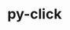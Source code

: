 ---
title: "py-click"
layout: cache
categories: [package, develop]
meta: {"versions": ["7.1.2", "8.1.3"], "compilers": ["apple-clang@=14.0.0", "apple-clang@=14.0.3", "gcc@=11.3.0", "gcc@=7.3.1", "gcc@=7.5.0"], "oss": ["amzn2", "ubuntu18.04", "ubuntu22.04", "ventura"], "platforms": ["darwin", "linux"], "targets": ["aarch64", "ivybridge", "x86_64", "x86_64_v3"], "stacks": ["ml-darwin-aarch64-mps", "ml-linux-x86_64-cpu", "ml-linux-x86_64-cuda", "radiuss", "root"], "num_specs": 54, "num_specs_by_stack": {"root": 54, "ml-darwin-aarch64-mps": 3, "radiuss": 41, "ml-linux-x86_64-cuda": 4, "ml-linux-x86_64-cpu": 4}}
spec_details: [{"hash": "utlnk7urqqc46lw5ke6kunzme5r6olxh", "compiler": "apple-clang@=14.0.0", "versions": ["8.1.3"], "os": "ventura", "platform": "darwin", "target": "aarch64", "variants": ["build_system=python_pip"], "stacks": ["root", "ml-darwin-aarch64-mps"], "size": "-", "tarball": "https://binaries.spack.io/develop/build_cache/darwin-ventura-aarch64/apple-clang-14.0.0/py-click-8.1.3/darwin-ventura-aarch64-apple-clang-14.0.0-py-click-8.1.3-utlnk7urqqc46lw5ke6kunzme5r6olxh.spack"}, {"hash": "3ilgfvlt3ns3texgpvxajiohbiyoby7e", "compiler": "apple-clang@=14.0.0", "versions": ["8.1.3"], "os": "ventura", "platform": "darwin", "target": "aarch64", "variants": ["build_system=python_pip"], "stacks": ["root", "ml-darwin-aarch64-mps"], "size": "-", "tarball": "https://binaries.spack.io/develop/build_cache/darwin-ventura-aarch64/apple-clang-14.0.0/py-click-8.1.3/darwin-ventura-aarch64-apple-clang-14.0.0-py-click-8.1.3-3ilgfvlt3ns3texgpvxajiohbiyoby7e.spack"}, {"hash": "ukxspybyfyelcqq4rlkdd55we76kwcyy", "compiler": "apple-clang@=14.0.3", "versions": ["8.1.3"], "os": "ventura", "platform": "darwin", "target": "aarch64", "variants": ["build_system=python_pip"], "stacks": ["root", "ml-darwin-aarch64-mps"], "size": "-", "tarball": "https://binaries.spack.io/develop/build_cache/darwin-ventura-aarch64/apple-clang-14.0.3/py-click-8.1.3/darwin-ventura-aarch64-apple-clang-14.0.3-py-click-8.1.3-ukxspybyfyelcqq4rlkdd55we76kwcyy.spack"}, {"hash": "fajbsw47qppca6ivegt74ujdcujjbnnv", "compiler": "gcc@=7.3.1", "versions": ["8.1.3"], "os": "amzn2", "platform": "linux", "target": "ivybridge", "variants": ["build_system=python_pip"], "stacks": ["root"], "size": "-", "tarball": "https://binaries.spack.io/develop/build_cache/linux-amzn2-ivybridge/gcc-7.3.1/py-click-8.1.3/linux-amzn2-ivybridge-gcc-7.3.1-py-click-8.1.3-fajbsw47qppca6ivegt74ujdcujjbnnv.spack"}, {"hash": "fg77psmszcsptwgjwcush6zxxq2z46s6", "compiler": "gcc@=7.3.1", "versions": ["8.1.3"], "os": "amzn2", "platform": "linux", "target": "ivybridge", "variants": ["build_system=python_pip"], "stacks": ["root"], "size": "-", "tarball": "https://binaries.spack.io/develop/build_cache/linux-amzn2-ivybridge/gcc-7.3.1/py-click-8.1.3/linux-amzn2-ivybridge-gcc-7.3.1-py-click-8.1.3-fg77psmszcsptwgjwcush6zxxq2z46s6.spack"}, {"hash": "quto4s6e34klibfx7osuekgxcajokiea", "compiler": "gcc@=7.3.1", "versions": ["8.1.3"], "os": "amzn2", "platform": "linux", "target": "x86_64_v3", "variants": [], "stacks": ["root"], "size": "-", "tarball": "https://binaries.spack.io/develop/build_cache/linux-amzn2-x86_64_v3/gcc-7.3.1/py-click-8.1.3/linux-amzn2-x86_64_v3-gcc-7.3.1-py-click-8.1.3-quto4s6e34klibfx7osuekgxcajokiea.spack"}, {"hash": "ncxq3bouxox6ct3cbwcqox6utltnkeib", "compiler": "gcc@=7.3.1", "versions": ["8.1.3"], "os": "amzn2", "platform": "linux", "target": "x86_64_v3", "variants": ["build_system=python_pip"], "stacks": ["root"], "size": "-", "tarball": "https://binaries.spack.io/develop/build_cache/linux-amzn2-x86_64_v3/gcc-7.3.1/py-click-8.1.3/linux-amzn2-x86_64_v3-gcc-7.3.1-py-click-8.1.3-ncxq3bouxox6ct3cbwcqox6utltnkeib.spack"}, {"hash": "2k7fqyddf7g4sdfqmwnkie2unwb3y7nm", "compiler": "gcc@=7.3.1", "versions": ["8.1.3"], "os": "amzn2", "platform": "linux", "target": "x86_64_v3", "variants": ["build_system=python_pip"], "stacks": ["root"], "size": "-", "tarball": "https://binaries.spack.io/develop/build_cache/linux-amzn2-x86_64_v3/gcc-7.3.1/py-click-8.1.3/linux-amzn2-x86_64_v3-gcc-7.3.1-py-click-8.1.3-2k7fqyddf7g4sdfqmwnkie2unwb3y7nm.spack"}, {"hash": "aik5dddivp5um4h46egkfagv23yea2ob", "compiler": "gcc@=7.3.1", "versions": ["8.1.3"], "os": "amzn2", "platform": "linux", "target": "x86_64_v3", "variants": [], "stacks": ["root"], "size": "-", "tarball": "https://binaries.spack.io/develop/build_cache/linux-amzn2-x86_64_v3/gcc-7.3.1/py-click-8.1.3/linux-amzn2-x86_64_v3-gcc-7.3.1-py-click-8.1.3-aik5dddivp5um4h46egkfagv23yea2ob.spack"}, {"hash": "bgrywvgwiaksoxld2s2p7n7oqlr5qgv2", "compiler": "gcc@=7.5.0", "versions": ["7.1.2"], "os": "ubuntu18.04", "platform": "linux", "target": "x86_64", "variants": [], "stacks": ["root", "radiuss"], "size": "-", "tarball": "https://binaries.spack.io/develop/build_cache/linux-ubuntu18.04-x86_64/gcc-7.5.0/py-click-7.1.2/linux-ubuntu18.04-x86_64-gcc-7.5.0-py-click-7.1.2-bgrywvgwiaksoxld2s2p7n7oqlr5qgv2.spack"}, {"hash": "ff64yb6qatvgtup77b3mzoncit5ykkc7", "compiler": "gcc@=7.5.0", "versions": ["7.1.2"], "os": "ubuntu18.04", "platform": "linux", "target": "x86_64", "variants": [], "stacks": ["root", "radiuss"], "size": "-", "tarball": "https://binaries.spack.io/develop/build_cache/linux-ubuntu18.04-x86_64/gcc-7.5.0/py-click-7.1.2/linux-ubuntu18.04-x86_64-gcc-7.5.0-py-click-7.1.2-ff64yb6qatvgtup77b3mzoncit5ykkc7.spack"}, {"hash": "mux47eprypkrtibypxds4eiwbdd7624o", "compiler": "gcc@=7.5.0", "versions": ["7.1.2"], "os": "ubuntu18.04", "platform": "linux", "target": "x86_64", "variants": [], "stacks": ["root", "radiuss"], "size": "-", "tarball": "https://binaries.spack.io/develop/build_cache/linux-ubuntu18.04-x86_64/gcc-7.5.0/py-click-7.1.2/linux-ubuntu18.04-x86_64-gcc-7.5.0-py-click-7.1.2-mux47eprypkrtibypxds4eiwbdd7624o.spack"}, {"hash": "4rn7mkaq5p6fjalwfarfo2lqjorqygi7", "compiler": "gcc@=7.5.0", "versions": ["7.1.2"], "os": "ubuntu18.04", "platform": "linux", "target": "x86_64", "variants": [], "stacks": ["root", "radiuss"], "size": "-", "tarball": "https://binaries.spack.io/develop/build_cache/linux-ubuntu18.04-x86_64/gcc-7.5.0/py-click-7.1.2/linux-ubuntu18.04-x86_64-gcc-7.5.0-py-click-7.1.2-4rn7mkaq5p6fjalwfarfo2lqjorqygi7.spack"}, {"hash": "gopzzn2biwf6vblpsokfgyk52cqrxvaz", "compiler": "gcc@=7.5.0", "versions": ["7.1.2"], "os": "ubuntu18.04", "platform": "linux", "target": "x86_64", "variants": [], "stacks": ["root", "radiuss"], "size": "-", "tarball": "https://binaries.spack.io/develop/build_cache/linux-ubuntu18.04-x86_64/gcc-7.5.0/py-click-7.1.2/linux-ubuntu18.04-x86_64-gcc-7.5.0-py-click-7.1.2-gopzzn2biwf6vblpsokfgyk52cqrxvaz.spack"}, {"hash": "ipavzl22k2ofq3lxjkjjhweomcgbo6wp", "compiler": "gcc@=7.5.0", "versions": ["7.1.2"], "os": "ubuntu18.04", "platform": "linux", "target": "x86_64", "variants": [], "stacks": ["root", "radiuss"], "size": "-", "tarball": "https://binaries.spack.io/develop/build_cache/linux-ubuntu18.04-x86_64/gcc-7.5.0/py-click-7.1.2/linux-ubuntu18.04-x86_64-gcc-7.5.0-py-click-7.1.2-ipavzl22k2ofq3lxjkjjhweomcgbo6wp.spack"}, {"hash": "d2os3xwmaxsqcvu4c6oyxwo2yx2j3mdq", "compiler": "gcc@=7.5.0", "versions": ["7.1.2"], "os": "ubuntu18.04", "platform": "linux", "target": "x86_64", "variants": [], "stacks": ["root", "radiuss"], "size": "-", "tarball": "https://binaries.spack.io/develop/build_cache/linux-ubuntu18.04-x86_64/gcc-7.5.0/py-click-7.1.2/linux-ubuntu18.04-x86_64-gcc-7.5.0-py-click-7.1.2-d2os3xwmaxsqcvu4c6oyxwo2yx2j3mdq.spack"}, {"hash": "lbh3lip6p63qaam2xublfzk4mc6xmwae", "compiler": "gcc@=7.5.0", "versions": ["7.1.2"], "os": "ubuntu18.04", "platform": "linux", "target": "x86_64", "variants": [], "stacks": ["root", "radiuss"], "size": "-", "tarball": "https://binaries.spack.io/develop/build_cache/linux-ubuntu18.04-x86_64/gcc-7.5.0/py-click-7.1.2/linux-ubuntu18.04-x86_64-gcc-7.5.0-py-click-7.1.2-lbh3lip6p63qaam2xublfzk4mc6xmwae.spack"}, {"hash": "2tjeklwrgssdyu4lir3zyfeqaktlwvnp", "compiler": "gcc@=7.5.0", "versions": ["7.1.2"], "os": "ubuntu18.04", "platform": "linux", "target": "x86_64", "variants": [], "stacks": ["root", "radiuss"], "size": "-", "tarball": "https://binaries.spack.io/develop/build_cache/linux-ubuntu18.04-x86_64/gcc-7.5.0/py-click-7.1.2/linux-ubuntu18.04-x86_64-gcc-7.5.0-py-click-7.1.2-2tjeklwrgssdyu4lir3zyfeqaktlwvnp.spack"}, {"hash": "s4xccqeeocwnbxhroz2uhwtymplbwahp", "compiler": "gcc@=7.5.0", "versions": ["7.1.2"], "os": "ubuntu18.04", "platform": "linux", "target": "x86_64", "variants": [], "stacks": ["root", "radiuss"], "size": "-", "tarball": "https://binaries.spack.io/develop/build_cache/linux-ubuntu18.04-x86_64/gcc-7.5.0/py-click-7.1.2/linux-ubuntu18.04-x86_64-gcc-7.5.0-py-click-7.1.2-s4xccqeeocwnbxhroz2uhwtymplbwahp.spack"}, {"hash": "idlaukwtceagcggxruh7xphw4i55yn7q", "compiler": "gcc@=7.5.0", "versions": ["7.1.2"], "os": "ubuntu18.04", "platform": "linux", "target": "x86_64", "variants": [], "stacks": ["root", "radiuss"], "size": "-", "tarball": "https://binaries.spack.io/develop/build_cache/linux-ubuntu18.04-x86_64/gcc-7.5.0/py-click-7.1.2/linux-ubuntu18.04-x86_64-gcc-7.5.0-py-click-7.1.2-idlaukwtceagcggxruh7xphw4i55yn7q.spack"}, {"hash": "dcnl74vrue6ua5u56liarxgyp6jp4lo5", "compiler": "gcc@=7.5.0", "versions": ["7.1.2"], "os": "ubuntu18.04", "platform": "linux", "target": "x86_64", "variants": [], "stacks": ["root", "radiuss"], "size": "-", "tarball": "https://binaries.spack.io/develop/build_cache/linux-ubuntu18.04-x86_64/gcc-7.5.0/py-click-7.1.2/linux-ubuntu18.04-x86_64-gcc-7.5.0-py-click-7.1.2-dcnl74vrue6ua5u56liarxgyp6jp4lo5.spack"}, {"hash": "6zdn5z2urusby75coqcabnkrfrc7sms3", "compiler": "gcc@=7.5.0", "versions": ["7.1.2"], "os": "ubuntu18.04", "platform": "linux", "target": "x86_64", "variants": [], "stacks": ["root", "radiuss"], "size": "-", "tarball": "https://binaries.spack.io/develop/build_cache/linux-ubuntu18.04-x86_64/gcc-7.5.0/py-click-7.1.2/linux-ubuntu18.04-x86_64-gcc-7.5.0-py-click-7.1.2-6zdn5z2urusby75coqcabnkrfrc7sms3.spack"}, {"hash": "k3rvm5m7knscpukfu2lp6t42dvvyr45w", "compiler": "gcc@=7.5.0", "versions": ["7.1.2"], "os": "ubuntu18.04", "platform": "linux", "target": "x86_64", "variants": [], "stacks": ["root", "radiuss"], "size": "-", "tarball": "https://binaries.spack.io/develop/build_cache/linux-ubuntu18.04-x86_64/gcc-7.5.0/py-click-7.1.2/linux-ubuntu18.04-x86_64-gcc-7.5.0-py-click-7.1.2-k3rvm5m7knscpukfu2lp6t42dvvyr45w.spack"}, {"hash": "3xogcyv4vwrwrrwqir2curjklyxxc3v4", "compiler": "gcc@=7.5.0", "versions": ["7.1.2"], "os": "ubuntu18.04", "platform": "linux", "target": "x86_64", "variants": [], "stacks": ["root", "radiuss"], "size": "-", "tarball": "https://binaries.spack.io/develop/build_cache/linux-ubuntu18.04-x86_64/gcc-7.5.0/py-click-7.1.2/linux-ubuntu18.04-x86_64-gcc-7.5.0-py-click-7.1.2-3xogcyv4vwrwrrwqir2curjklyxxc3v4.spack"}, {"hash": "booqzfvloahrvg3rch47bihq6xcvsjz5", "compiler": "gcc@=7.5.0", "versions": ["7.1.2"], "os": "ubuntu18.04", "platform": "linux", "target": "x86_64", "variants": [], "stacks": ["root", "radiuss"], "size": "-", "tarball": "https://binaries.spack.io/develop/build_cache/linux-ubuntu18.04-x86_64/gcc-7.5.0/py-click-7.1.2/linux-ubuntu18.04-x86_64-gcc-7.5.0-py-click-7.1.2-booqzfvloahrvg3rch47bihq6xcvsjz5.spack"}, {"hash": "ckqyl57osmh6kebmce3waqjs5rvlijdg", "compiler": "gcc@=7.5.0", "versions": ["7.1.2"], "os": "ubuntu18.04", "platform": "linux", "target": "x86_64", "variants": ["build_system=python_pip"], "stacks": ["root", "radiuss"], "size": "-", "tarball": "https://binaries.spack.io/develop/build_cache/linux-ubuntu18.04-x86_64/gcc-7.5.0/py-click-7.1.2/linux-ubuntu18.04-x86_64-gcc-7.5.0-py-click-7.1.2-ckqyl57osmh6kebmce3waqjs5rvlijdg.spack"}, {"hash": "3gofnlffodxdrhqamenrzoyretzlyczy", "compiler": "gcc@=7.5.0", "versions": ["7.1.2"], "os": "ubuntu18.04", "platform": "linux", "target": "x86_64", "variants": ["build_system=python_pip"], "stacks": ["root", "radiuss"], "size": "-", "tarball": "https://binaries.spack.io/develop/build_cache/linux-ubuntu18.04-x86_64/gcc-7.5.0/py-click-7.1.2/linux-ubuntu18.04-x86_64-gcc-7.5.0-py-click-7.1.2-3gofnlffodxdrhqamenrzoyretzlyczy.spack"}, {"hash": "2rvmjpg5dpogrssi5htq7zlcbsjwzgup", "compiler": "gcc@=7.5.0", "versions": ["7.1.2"], "os": "ubuntu18.04", "platform": "linux", "target": "x86_64", "variants": [], "stacks": ["root", "radiuss"], "size": "-", "tarball": "https://binaries.spack.io/develop/build_cache/linux-ubuntu18.04-x86_64/gcc-7.5.0/py-click-7.1.2/linux-ubuntu18.04-x86_64-gcc-7.5.0-py-click-7.1.2-2rvmjpg5dpogrssi5htq7zlcbsjwzgup.spack"}, {"hash": "kkswchpjxzpynmxawurs4hmfpifncubs", "compiler": "gcc@=7.5.0", "versions": ["7.1.2"], "os": "ubuntu18.04", "platform": "linux", "target": "x86_64", "variants": [], "stacks": ["root", "radiuss"], "size": "-", "tarball": "https://binaries.spack.io/develop/build_cache/linux-ubuntu18.04-x86_64/gcc-7.5.0/py-click-7.1.2/linux-ubuntu18.04-x86_64-gcc-7.5.0-py-click-7.1.2-kkswchpjxzpynmxawurs4hmfpifncubs.spack"}, {"hash": "wj5bji66gscttr6xekoerpioqsqpkj6h", "compiler": "gcc@=7.5.0", "versions": ["7.1.2"], "os": "ubuntu18.04", "platform": "linux", "target": "x86_64", "variants": [], "stacks": ["root", "radiuss"], "size": "-", "tarball": "https://binaries.spack.io/develop/build_cache/linux-ubuntu18.04-x86_64/gcc-7.5.0/py-click-7.1.2/linux-ubuntu18.04-x86_64-gcc-7.5.0-py-click-7.1.2-wj5bji66gscttr6xekoerpioqsqpkj6h.spack"}, {"hash": "tjhhlq35ztteztvoizygz5z2epcu77bq", "compiler": "gcc@=7.5.0", "versions": ["7.1.2"], "os": "ubuntu18.04", "platform": "linux", "target": "x86_64", "variants": [], "stacks": ["root", "radiuss"], "size": "-", "tarball": "https://binaries.spack.io/develop/build_cache/linux-ubuntu18.04-x86_64/gcc-7.5.0/py-click-7.1.2/linux-ubuntu18.04-x86_64-gcc-7.5.0-py-click-7.1.2-tjhhlq35ztteztvoizygz5z2epcu77bq.spack"}, {"hash": "jhjis6r7jp5pflnoiq45heegxtzulols", "compiler": "gcc@=7.5.0", "versions": ["7.1.2"], "os": "ubuntu18.04", "platform": "linux", "target": "x86_64", "variants": [], "stacks": ["root", "radiuss"], "size": "-", "tarball": "https://binaries.spack.io/develop/build_cache/linux-ubuntu18.04-x86_64/gcc-7.5.0/py-click-7.1.2/linux-ubuntu18.04-x86_64-gcc-7.5.0-py-click-7.1.2-jhjis6r7jp5pflnoiq45heegxtzulols.spack"}, {"hash": "hksbz45zpwb7tfcyoq5tisa2mjaeu5dd", "compiler": "gcc@=7.5.0", "versions": ["7.1.2"], "os": "ubuntu18.04", "platform": "linux", "target": "x86_64", "variants": [], "stacks": ["root", "radiuss"], "size": "-", "tarball": "https://binaries.spack.io/develop/build_cache/linux-ubuntu18.04-x86_64/gcc-7.5.0/py-click-7.1.2/linux-ubuntu18.04-x86_64-gcc-7.5.0-py-click-7.1.2-hksbz45zpwb7tfcyoq5tisa2mjaeu5dd.spack"}, {"hash": "3kcp4k3ta32ytmzeujmwsptnpfijbyyf", "compiler": "gcc@=7.5.0", "versions": ["7.1.2"], "os": "ubuntu18.04", "platform": "linux", "target": "x86_64", "variants": [], "stacks": ["root", "radiuss"], "size": "-", "tarball": "https://binaries.spack.io/develop/build_cache/linux-ubuntu18.04-x86_64/gcc-7.5.0/py-click-7.1.2/linux-ubuntu18.04-x86_64-gcc-7.5.0-py-click-7.1.2-3kcp4k3ta32ytmzeujmwsptnpfijbyyf.spack"}, {"hash": "t7qe4jdhvhouiohzqyoh4wsmuepw6csv", "compiler": "gcc@=7.5.0", "versions": ["7.1.2"], "os": "ubuntu18.04", "platform": "linux", "target": "x86_64", "variants": [], "stacks": ["root", "radiuss"], "size": "-", "tarball": "https://binaries.spack.io/develop/build_cache/linux-ubuntu18.04-x86_64/gcc-7.5.0/py-click-7.1.2/linux-ubuntu18.04-x86_64-gcc-7.5.0-py-click-7.1.2-t7qe4jdhvhouiohzqyoh4wsmuepw6csv.spack"}, {"hash": "zw67rsvyedrxjhh2hgfsbmcvoel3oxq4", "compiler": "gcc@=7.5.0", "versions": ["7.1.2"], "os": "ubuntu18.04", "platform": "linux", "target": "x86_64", "variants": [], "stacks": ["root", "radiuss"], "size": "-", "tarball": "https://binaries.spack.io/develop/build_cache/linux-ubuntu18.04-x86_64/gcc-7.5.0/py-click-7.1.2/linux-ubuntu18.04-x86_64-gcc-7.5.0-py-click-7.1.2-zw67rsvyedrxjhh2hgfsbmcvoel3oxq4.spack"}, {"hash": "jla5kbuc5t6z5ciwqir4zfv4shk5xqc6", "compiler": "gcc@=7.5.0", "versions": ["7.1.2"], "os": "ubuntu18.04", "platform": "linux", "target": "x86_64", "variants": [], "stacks": ["root", "radiuss"], "size": "-", "tarball": "https://binaries.spack.io/develop/build_cache/linux-ubuntu18.04-x86_64/gcc-7.5.0/py-click-7.1.2/linux-ubuntu18.04-x86_64-gcc-7.5.0-py-click-7.1.2-jla5kbuc5t6z5ciwqir4zfv4shk5xqc6.spack"}, {"hash": "w2q5iui5avtxlb3bj2wvsiv6gco3rj6e", "compiler": "gcc@=7.5.0", "versions": ["7.1.2"], "os": "ubuntu18.04", "platform": "linux", "target": "x86_64", "variants": ["build_system=python_pip"], "stacks": ["root", "radiuss"], "size": "-", "tarball": "https://binaries.spack.io/develop/build_cache/linux-ubuntu18.04-x86_64/gcc-7.5.0/py-click-7.1.2/linux-ubuntu18.04-x86_64-gcc-7.5.0-py-click-7.1.2-w2q5iui5avtxlb3bj2wvsiv6gco3rj6e.spack"}, {"hash": "tzlvbdumstrvcsv6hwqp2asrob2krppj", "compiler": "gcc@=7.5.0", "versions": ["7.1.2"], "os": "ubuntu18.04", "platform": "linux", "target": "x86_64", "variants": ["build_system=python_pip"], "stacks": ["root", "radiuss"], "size": "-", "tarball": "https://binaries.spack.io/develop/build_cache/linux-ubuntu18.04-x86_64/gcc-7.5.0/py-click-7.1.2/linux-ubuntu18.04-x86_64-gcc-7.5.0-py-click-7.1.2-tzlvbdumstrvcsv6hwqp2asrob2krppj.spack"}, {"hash": "f4jdgdyahrbq74kki7dkgm2m3svl7bbp", "compiler": "gcc@=7.5.0", "versions": ["7.1.2"], "os": "ubuntu18.04", "platform": "linux", "target": "x86_64", "variants": [], "stacks": ["root", "radiuss"], "size": "-", "tarball": "https://binaries.spack.io/develop/build_cache/linux-ubuntu18.04-x86_64/gcc-7.5.0/py-click-7.1.2/linux-ubuntu18.04-x86_64-gcc-7.5.0-py-click-7.1.2-f4jdgdyahrbq74kki7dkgm2m3svl7bbp.spack"}, {"hash": "rdp26324tnppjcdtiafo5dlf4ghmuhe3", "compiler": "gcc@=7.5.0", "versions": ["7.1.2"], "os": "ubuntu18.04", "platform": "linux", "target": "x86_64", "variants": [], "stacks": ["root", "radiuss"], "size": "-", "tarball": "https://binaries.spack.io/develop/build_cache/linux-ubuntu18.04-x86_64/gcc-7.5.0/py-click-7.1.2/linux-ubuntu18.04-x86_64-gcc-7.5.0-py-click-7.1.2-rdp26324tnppjcdtiafo5dlf4ghmuhe3.spack"}, {"hash": "plyxvezdr5dm7iacso27tbe5exeto24b", "compiler": "gcc@=7.5.0", "versions": ["7.1.2"], "os": "ubuntu18.04", "platform": "linux", "target": "x86_64", "variants": [], "stacks": ["root", "radiuss"], "size": "-", "tarball": "https://binaries.spack.io/develop/build_cache/linux-ubuntu18.04-x86_64/gcc-7.5.0/py-click-7.1.2/linux-ubuntu18.04-x86_64-gcc-7.5.0-py-click-7.1.2-plyxvezdr5dm7iacso27tbe5exeto24b.spack"}, {"hash": "2newz5g7x47iazd5oef5t4v5tvs34276", "compiler": "gcc@=7.5.0", "versions": ["7.1.2"], "os": "ubuntu18.04", "platform": "linux", "target": "x86_64", "variants": [], "stacks": ["root", "radiuss"], "size": "-", "tarball": "https://binaries.spack.io/develop/build_cache/linux-ubuntu18.04-x86_64/gcc-7.5.0/py-click-7.1.2/linux-ubuntu18.04-x86_64-gcc-7.5.0-py-click-7.1.2-2newz5g7x47iazd5oef5t4v5tvs34276.spack"}, {"hash": "72d7x5hqva4qkhw3fpbvoxzhwnpeugta", "compiler": "gcc@=7.5.0", "versions": ["7.1.2"], "os": "ubuntu18.04", "platform": "linux", "target": "x86_64_v3", "variants": ["build_system=python_pip"], "stacks": ["root", "radiuss"], "size": "-", "tarball": "https://binaries.spack.io/develop/build_cache/linux-ubuntu18.04-x86_64_v3/gcc-7.5.0/py-click-7.1.2/linux-ubuntu18.04-x86_64_v3-gcc-7.5.0-py-click-7.1.2-72d7x5hqva4qkhw3fpbvoxzhwnpeugta.spack"}, {"hash": "htquap56gldm7aoo2wu73iujh6szhyvj", "compiler": "gcc@=7.5.0", "versions": ["7.1.2"], "os": "ubuntu18.04", "platform": "linux", "target": "x86_64_v3", "variants": ["build_system=python_pip"], "stacks": ["root", "radiuss"], "size": "-", "tarball": "https://binaries.spack.io/develop/build_cache/linux-ubuntu18.04-x86_64_v3/gcc-7.5.0/py-click-7.1.2/linux-ubuntu18.04-x86_64_v3-gcc-7.5.0-py-click-7.1.2-htquap56gldm7aoo2wu73iujh6szhyvj.spack"}, {"hash": "6ma7pnffkiyalrgpquk3znroijvgr7e7", "compiler": "gcc@=7.5.0", "versions": ["7.1.2"], "os": "ubuntu18.04", "platform": "linux", "target": "x86_64_v3", "variants": ["build_system=python_pip"], "stacks": ["root", "radiuss"], "size": "-", "tarball": "https://binaries.spack.io/develop/build_cache/linux-ubuntu18.04-x86_64_v3/gcc-7.5.0/py-click-7.1.2/linux-ubuntu18.04-x86_64_v3-gcc-7.5.0-py-click-7.1.2-6ma7pnffkiyalrgpquk3znroijvgr7e7.spack"}, {"hash": "t6tmrzhsqpgvgdid67ubmolbtg3erzt7", "compiler": "gcc@=7.5.0", "versions": ["7.1.2"], "os": "ubuntu18.04", "platform": "linux", "target": "x86_64_v3", "variants": ["build_system=python_pip"], "stacks": ["root", "radiuss"], "size": "-", "tarball": "https://binaries.spack.io/develop/build_cache/linux-ubuntu18.04-x86_64_v3/gcc-7.5.0/py-click-7.1.2/linux-ubuntu18.04-x86_64_v3-gcc-7.5.0-py-click-7.1.2-t6tmrzhsqpgvgdid67ubmolbtg3erzt7.spack"}, {"hash": "uujzoa6gsd2so4azmyhb6tatjirvxfve", "compiler": "gcc@=7.5.0", "versions": ["7.1.2"], "os": "ubuntu18.04", "platform": "linux", "target": "x86_64_v3", "variants": ["build_system=python_pip"], "stacks": ["root", "radiuss"], "size": "-", "tarball": "https://binaries.spack.io/develop/build_cache/linux-ubuntu18.04-x86_64_v3/gcc-7.5.0/py-click-7.1.2/linux-ubuntu18.04-x86_64_v3-gcc-7.5.0-py-click-7.1.2-uujzoa6gsd2so4azmyhb6tatjirvxfve.spack"}, {"hash": "3nsjxfuuvderryjco2pwz7ai6fvh7ar7", "compiler": "gcc@=7.5.0", "versions": ["7.1.2"], "os": "ubuntu18.04", "platform": "linux", "target": "x86_64_v3", "variants": ["build_system=python_pip"], "stacks": ["root", "radiuss"], "size": "-", "tarball": "https://binaries.spack.io/develop/build_cache/linux-ubuntu18.04-x86_64_v3/gcc-7.5.0/py-click-7.1.2/linux-ubuntu18.04-x86_64_v3-gcc-7.5.0-py-click-7.1.2-3nsjxfuuvderryjco2pwz7ai6fvh7ar7.spack"}, {"hash": "hs47n5dmgcw7yw44e3j5kv2hlbrjxguv", "compiler": "gcc@=7.5.0", "versions": ["7.1.2"], "os": "ubuntu18.04", "platform": "linux", "target": "x86_64_v3", "variants": ["build_system=python_pip"], "stacks": ["root", "radiuss"], "size": "-", "tarball": "https://binaries.spack.io/develop/build_cache/linux-ubuntu18.04-x86_64_v3/gcc-7.5.0/py-click-7.1.2/linux-ubuntu18.04-x86_64_v3-gcc-7.5.0-py-click-7.1.2-hs47n5dmgcw7yw44e3j5kv2hlbrjxguv.spack"}, {"hash": "62rl5ee5dou2w6p5f6msye65tkl5can3", "compiler": "gcc@=11.3.0", "versions": ["8.1.3"], "os": "ubuntu22.04", "platform": "linux", "target": "x86_64_v3", "variants": ["build_system=python_pip"], "stacks": ["ml-linux-x86_64-cuda", "root", "ml-linux-x86_64-cpu"], "size": "-", "tarball": "https://binaries.spack.io/develop/build_cache/linux-ubuntu22.04-x86_64_v3/gcc-11.3.0/py-click-8.1.3/linux-ubuntu22.04-x86_64_v3-gcc-11.3.0-py-click-8.1.3-62rl5ee5dou2w6p5f6msye65tkl5can3.spack"}, {"hash": "j4ugdeqzpugjhmkb3uycfof73rzdbvk5", "compiler": "gcc@=11.3.0", "versions": ["8.1.3"], "os": "ubuntu22.04", "platform": "linux", "target": "x86_64_v3", "variants": ["build_system=python_pip"], "stacks": ["ml-linux-x86_64-cuda", "root", "ml-linux-x86_64-cpu"], "size": "-", "tarball": "https://binaries.spack.io/develop/build_cache/linux-ubuntu22.04-x86_64_v3/gcc-11.3.0/py-click-8.1.3/linux-ubuntu22.04-x86_64_v3-gcc-11.3.0-py-click-8.1.3-j4ugdeqzpugjhmkb3uycfof73rzdbvk5.spack"}, {"hash": "baxib5fit3x2ize4r7wssjaplncgaqji", "compiler": "gcc@=11.3.0", "versions": ["8.1.3"], "os": "ubuntu22.04", "platform": "linux", "target": "x86_64_v3", "variants": ["build_system=python_pip"], "stacks": ["ml-linux-x86_64-cuda", "root", "ml-linux-x86_64-cpu"], "size": "-", "tarball": "https://binaries.spack.io/develop/build_cache/linux-ubuntu22.04-x86_64_v3/gcc-11.3.0/py-click-8.1.3/linux-ubuntu22.04-x86_64_v3-gcc-11.3.0-py-click-8.1.3-baxib5fit3x2ize4r7wssjaplncgaqji.spack"}, {"hash": "hzh3f7p26c2bny6gec3vrjzzb52u5r4b", "compiler": "gcc@=11.3.0", "versions": ["8.1.3"], "os": "ubuntu22.04", "platform": "linux", "target": "x86_64_v3", "variants": ["build_system=python_pip"], "stacks": ["ml-linux-x86_64-cuda", "root", "ml-linux-x86_64-cpu"], "size": "-", "tarball": "https://binaries.spack.io/develop/build_cache/linux-ubuntu22.04-x86_64_v3/gcc-11.3.0/py-click-8.1.3/linux-ubuntu22.04-x86_64_v3-gcc-11.3.0-py-click-8.1.3-hzh3f7p26c2bny6gec3vrjzzb52u5r4b.spack"}]
---